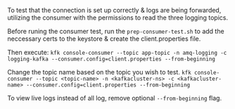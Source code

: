 To test that the connection is set up correctly & logs are being forwarded, utilizing the consumer with the permissions to read the three logging topics.

Before runing the consumer test, run the `prep-consumer-test.sh` to add the neccessary certs to the keystore & create the client.properties file.

Then execute:
`kfk console-consumer --topic app-topic -n amq-logging -c logging-kafka --consumer.config=client.properties --from-beginning`

Change the topic name based on the topic you wish to test. 
`kfk console-consumer --topic <topic-name> -n <kafkacluster-ns> -c <kafkacluster-name> --consumer.config=client.properties --from-beginning`


To view live logs instead of all log, remove optional `--from-beginning` flag. 

